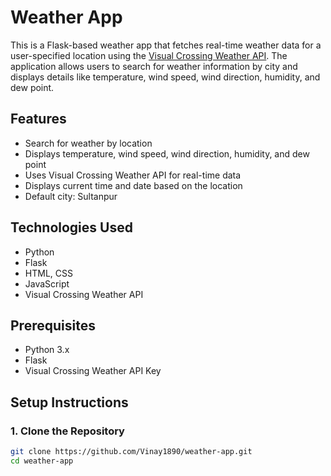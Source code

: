# Weather App

This is a Flask-based weather app that fetches real-time weather data for a user-specified location using the [Visual Crossing Weather API](https://www.visualcrossing.com/weather-api). The application allows users to search for weather information by city and displays details like temperature, wind speed, wind direction, humidity, and dew point.

## Features

- Search for weather by location
- Displays temperature, wind speed, wind direction, humidity, and dew point
- Uses Visual Crossing Weather API for real-time data
- Displays current time and date based on the location
- Default city: Sultanpur

## Technologies Used

- Python
- Flask
- HTML, CSS
- JavaScript
- Visual Crossing Weather API

## Prerequisites

- Python 3.x
- Flask
- Visual Crossing Weather API Key

## Setup Instructions

### 1. Clone the Repository

```bash
git clone https://github.com/Vinay1890/weather-app.git
cd weather-app
